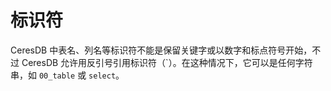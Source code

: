 # 标识符

CeresDB 中表名、列名等标识符不能是保留关键字或以数字和标点符号开始，不过 CeresDB 允许用反引号引用标识符（\`）。在这种情况下，它可以是任何字符串，如 `00_table` 或 `select`。
